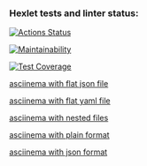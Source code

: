 ### Hexlet tests and linter status:
[![Actions Status](https://github.com/Chuvikovsky/frontend-project-46/actions/workflows/hexlet-check.yml/badge.svg)](https://github.com/Chuvikovsky/frontend-project-46/actions)

[![Maintainability](https://api.codeclimate.com/v1/badges/ac5bc88633fd5caebedd/maintainability)](https://codeclimate.com/github/Chuvikovsky/frontend-project-46/maintainability)

[![Test Coverage](https://api.codeclimate.com/v1/badges/ac5bc88633fd5caebedd/test_coverage)](https://codeclimate.com/github/Chuvikovsky/frontend-project-46/test_coverage)

[asciinema with flat json file](https://asciinema.org/a/N4hVylGldcCTFWzpTz4PwQaTg)

[asciinema with flat yaml file](https://asciinema.org/a/2qFqMQeVcFDSLUUcd4XUc5J2F)

[asciinema with nested files](https://asciinema.org/a/7oyT9lyhfe2YXqcupEE0ngGCP)

[asciinema with plain format](https://asciinema.org/a/YUEUfArvDkv3c2f3FnGJ8eJVl)

[asciinema with json format](https://asciinema.org/a/kcEbzSyhEZQxZGSTMBxltPM73)

